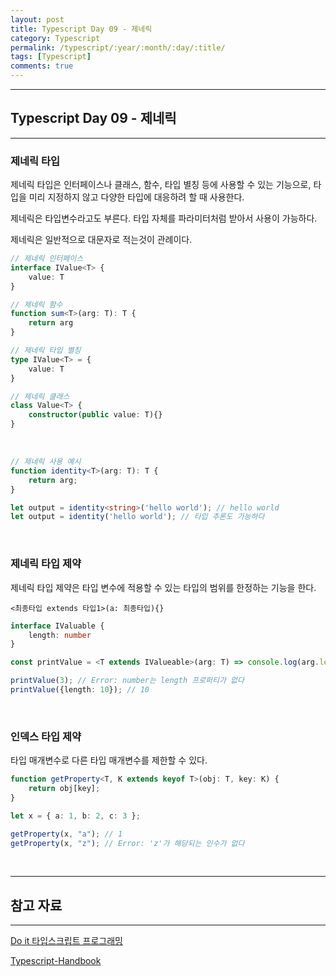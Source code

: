 ```yaml
---
layout: post
title: Typescript Day 09 - 제네릭
category: Typescript
permalink: /typescript/:year/:month/:day/:title/
tags: [Typescript]
comments: true
---
```


---

## Typescript Day 09 - 제네릭

---

### 제네릭 타입

제네릭 타입은 인터페이스나 클래스, 함수, 타입 별칭 등에 사용할 수 있는 기능으로, 타입을 미리 지정하지 않고 다양한 타입에 대응하려 할 때 사용한다. 

제네릭은 타입변수라고도 부른다. 타입 자체를 파라미터처럼 받아서 사용이 가능하다.

제네릭은 일반적으로 대문자로 적는것이 관례이다.

```typescript
// 제네릭 인터페이스
interface IValue<T> {
    value: T
}

// 제네릭 함수
function sum<T>(arg: T): T {
    return arg
}

// 제네릭 타입 별칭
type IValue<T> = {
    value: T
}

// 제네릭 클래스
class Value<T> {
    constructor(public value: T){}
}
```

<br>

```typescript
// 제네릭 사용 예시
function identity<T>(arg: T): T {
    return arg;
}

let output = identity<string>('hello world'); // hello world
let output = identity('hello world'); // 타입 추론도 가능하다
```

<br>

### 제네릭 타입 제약

제네릭 타입 제약은 타입 변수에 적용할 수 있는 타입의 범위를 한정하는 기능을 한다.

`<최종타입 extends 타입1>(a: 최종타입){}`

```typescript
interface IValuable {
    length: number
}

const printValue = <T extends IValueable>(arg: T) => console.log(arg.length);

printValue(3); // Error: number는 length 프로퍼티가 없다
printValue({length: 10}); // 10
```

<br>

### 인덱스 타입 제약

타입 매개변수로 다른 타입 매개변수를 제한할 수 있다.

```typescript
function getProperty<T, K extends keyof T>(obj: T, key: K) {
    return obj[key];
}

let x = { a: 1, b: 2, c: 3 };

getProperty(x, "a"); // 1
getProperty(x, "z"); // Error: 'z'가 해당되는 인수가 없다 
```

<br>

---

## 참고 자료

---

[Do it 타입스크립트 프로그래밍](https://books.google.co.kr/books/about/Do_it_%ED%83%80%EC%9E%85%EC%8A%A4%ED%81%AC%EB%A6%BD%ED%8A%B8_%ED%94%84%EB%A1%9C%EA%B7%B8%EB%9E%98%EB%B0%8D.html?id=8cjTDwAAQBAJ&printsec=frontcover&source=kp_read_button&redir_esc=y#v=onepage&q&f=false)

[Typescript-Handbook](https://typescript-kr.github.io/pages/basic-types.html)

